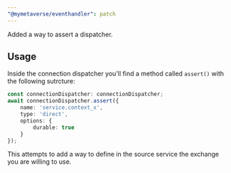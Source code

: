```yaml
---
"@mymetaverse/eventhandler": patch
---
```


Added a way to assert a dispatcher.

## Usage
Inside the connection dispatcher you'll find
a method called `assert()` with the following
sutrcture:

```typescript
const connectionDispatcher: connectionDispatcher;
await connectionDispatcher.assert({
    name: 'service.context_x',
    type: 'direct',
    options: {
        durable: true
    }
});
```

This attempts to add a way to define in the 
source service the exchange you are willing
to use.
